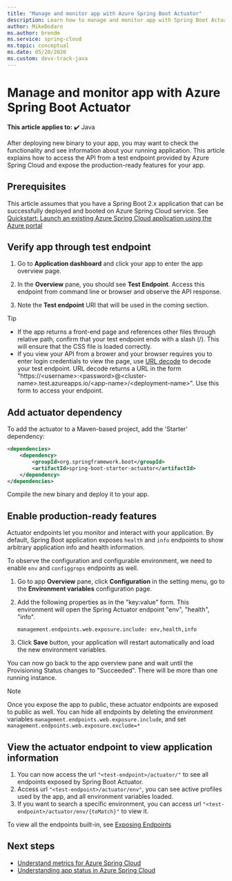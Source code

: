 ```yaml
---
title: "Manage and monitor app with Azure Spring Boot Actuator"
description: Learn how to manage and monitor app with Spring Boot Actuator.
author: MikeDodaro
ms.author: brendm
ms.service: spring-cloud
ms.topic: conceptual
ms.date: 05/20/2020
ms.custom: devx-track-java
---
```


# Manage and monitor app with Azure Spring Boot Actuator

**This article applies to:** ✔️ Java

After deploying new binary to your app, you may want to check the functionality and see information about your running application. This article explains how to access the API from a test endpoint provided by Azure Spring Cloud and expose the production-ready features for your app.

## Prerequisites
This article assumes that you have a Spring Boot 2.x application that can be successfully deployed and booted on Azure Spring Cloud service.  See [Quickstart: Launch an existing Azure Spring Cloud application using the Azure portal](spring-cloud-quickstart.md)

## Verify app through test endpoint
1. Go to **Application dashboard** and click your app to enter the app overview page.

1. In the **Overview** pane, you should see **Test Endpoint**.  Access this endpoint from command line or browser and observe the API response.

1. Note the **Test endpoint** URI that will be used in the coming section.

>[!TIP]
> * If the app returns a front-end page and references other files through relative path, confirm that your test endpoint ends with a slash (/). This will ensure that the CSS file is loaded correctly.
> * If you view your API from a brower and your browser requires you to enter login credentials to view the page, use [URL decode](https://www.urldecoder.org/) to decode your test endpoint. URL decode returns a URL in the form "https://\<username>:\<password>@\<cluster-name>.test.azureapps.io/\<app-name>/\<deployment-name>".  Use this form to access your endpoint.

## Add actuator dependency

To add the actuator to a Maven-based project, add the 'Starter' dependency:

```xml
<dependencies>
    <dependency>
        <groupId>org.springframework.boot</groupId>
        <artifactId>spring-boot-starter-actuator</artifactId>
    </dependency>
</dependencies>
```

Compile the new binary and deploy it to your app.

## Enable production-ready features
Actuator endpoints let you monitor and interact with your application. By default, Spring Boot application exposes `health` and `info` endpoints to show arbitrary application info and health information.

To observe the configuration and configurable environment, we need to enable `env` and `configgrops` endpoints as well.

1. Go to app **Overview** pane, click **Configuration** in the setting menu, go to the **Environment variables** configuration page.
1. Add the following properties as in the "key:value" form. This environment will open the Spring Actuator endpoint "env", "health", "info".

   ```
   management.endpoints.web.exposure.include: env,health,info
   ```
1. Click **Save** button, your application will restart automatically and load the new environment variables.

You can now go back to the app overview pane and wait until the Provisioning Status changes to "Succeeded".  There will be more than one running instance.

> [!Note] 
> Once you expose the app to public, these actuator endpoints are exposed to public as well. You can hide all endpoints by deleting the environment variables `management.endpoints.web.exposure.include`, and set `management.endpoints.web.exposure.exclude=*`

## View the actuator endpoint to view application information
1. You can now access the url `"<test-endpoint>/actuator/"` to see all endpoints exposed by Spring Boot Actuator.
1. Access url `"<test-endpoint>/actuator/env"`, you can see active profiles used by the app, and all environment variables loaded.
1. If you want to search a specific environment, you can access url  `"<test-endpoint>/actuator/env/{toMatch}"` to view it.

To view all the endpoints built-in, see [Exposing Endpoints](https://docs.spring.io/spring-boot/docs/current/reference/html/production-ready-features.html#production-ready-endpoints-exposing-endpoints)

## Next steps

* [Understand metrics for Azure Spring Cloud](spring-cloud-concept-metrics.md)
* [Understanding app status in Azure Spring Cloud](spring-cloud-concept-app-status.md)

